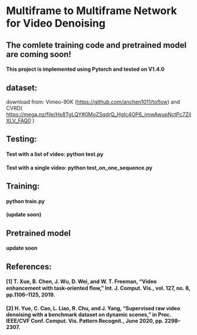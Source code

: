 ﻿Multiframe to Multiframe Network for Video Denoising
=====================================================
The comlete training code and pretrained model are coming soon!
---------------------------------------------------------------
#### This project is implemented using Pytorch and tested on V1.4.0

## dataset:

download from: Vimeo-90K (https://github.com/anchen1011/toflow) and CVRD( https://mega.nz/file/Hx8TgLQY#0MoZSqdrQ_HgIc4OP6_jmwAwupNctPc7ZilXLV_FAQ0 )

## Testing:

#### Test with a list of video: python test.py

#### Test with a single video: python test_on_one_sequence.py

## Training:
#### python train.py 
#### (update soon)

## Pretrained model
#### update soon


## References:
#### [1] T. Xue, B. Chen, J. Wu, D. Wei, and W. T. Freeman, “Video enhancement with task-oriented ﬂow,” Int. J. Comput. Vis., vol. 127, no. 8, pp.1106–1125, 2019.
#### [2] H. Yue, C. Cao, L. Liao, R. Chu, and J. Yang, “Supervised raw video denoising with a benchmark dataset on dynamic scenes,” in Proc. IEEE/CVF Conf. Comput. Vis. Pattern Recognit., June 2020, pp. 2298–2307.
